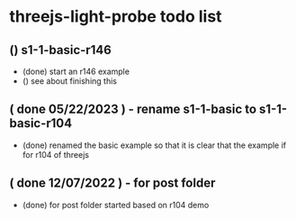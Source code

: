 # threejs-light-probe todo list

## () s1-1-basic-r146
* (done) start an r146 example
* () see about finishing this

## ( done 05/22/2023 ) - rename s1-1-basic to s1-1-basic-r104
* (done) renamed the basic example so that it is clear that the example if for r104 of threejs

## ( done 12/07/2022 ) - for post folder
* (done) for post folder started based on r104 demo
